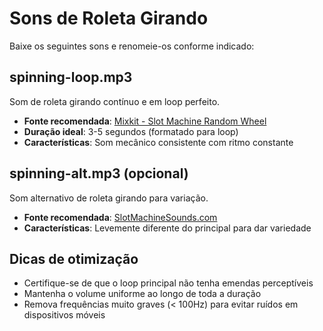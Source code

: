 # Sons de Roleta Girando

Baixe os seguintes sons e renomeie-os conforme indicado:

## spinning-loop.mp3
Som de roleta girando contínuo e em loop perfeito.
- **Fonte recomendada**: [Mixkit - Slot Machine Random Wheel](https://mixkit.co/free-sound-effects/slot-machine/)
- **Duração ideal**: 3-5 segundos (formatado para loop)
- **Características**: Som mecânico consistente com ritmo constante

## spinning-alt.mp3 (opcional)
Som alternativo de roleta girando para variação.
- **Fonte recomendada**: [SlotMachineSounds.com](https://slotmachinesounds.com/)
- **Características**: Levemente diferente do principal para dar variedade

## Dicas de otimização
- Certifique-se de que o loop principal não tenha emendas perceptíveis
- Mantenha o volume uniforme ao longo de toda a duração
- Remova frequências muito graves (< 100Hz) para evitar ruídos em dispositivos móveis 